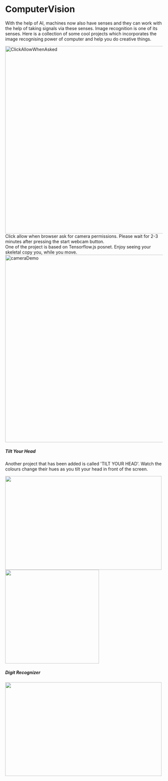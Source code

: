 <h1>ComputerVision</h1>

With the help of AI, machines now also have senses and they can work with the help of taking signals via these senses. Image recognition is one of its senses. Here is a collection of some cool projects which incorporates the image recognising power of computer and help you do creative things.

<img src="img/permission.png" alt="ClickAllowWhenAsked" style="width: 600px;"/>
Click allow when browser ask for camera permissions. Please wait for 2-3 minutes after pressing the start webcam button.

<br>
One of the project is based on Tensorflow.js posnet. Enjoy seeing your skeletal copy you, while you move.


<img src="https://raw.githubusercontent.com/irealva/tfjs-models/master/posenet/demos/camera.gif" alt="cameraDemo" style="width: 600px;"/>

<h5>Tilt Your Head</h5>
Another project that has been added is called 'TILT YOUR HEAD'. Watch the colours change their hues as you tilt your head in front of the screen.


<img src="https://media.giphy.com/media/la3211WGwbYYw/giphy.gif" width="500" height= "300"/> <img src="https://media.giphy.com/media/3ohzdU6Sxh3KPzymwE/giphy.gif" width="300" height="300"/>   

<h5>Digit Recognizer</h5>
<img src="img/digit-recognizer.gif" width="500" height= "300"/>

